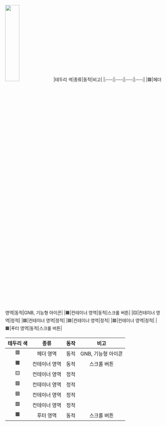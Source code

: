 <img src="https://user-images.githubusercontent.com/115058411/203702348-fb2156fc-b847-4434-9678-a357ce6660df.png" width="30%" height="25%"> |테두리 색|종류|동작|비고|
|:---:|:---:|:---:|:---:|
|:red_square:|헤더 영역|동적|GNB, 기능형 아이콘|
|:orange_square:|컨테이너 영역|동적|스크롤 버튼|
|:yellow_square:|컨테이너 영역|정적|
|:green_square:|컨테이너 영역|정적|
|:blue_square:|컨테이너 영역|정적|
|:purple_square:|컨테이너 영역|정적|
|:brown_square:|푸터 영역|동적|스크롤 버튼|



|테두리 색|종류|동작|비고|
|:---:|:---:|:---:|:---:|
|:red_square:|헤더 영역|동적|GNB, 기능형 아이콘|
|:orange_square:|컨테이너 영역|동적|스크롤 버튼|
|:yellow_square:|컨테이너 영역|정적|
|:green_square:|컨테이너 영역|정적|
|:blue_square:|컨테이너 영역|정적|
|:purple_square:|컨테이너 영역|정적|
|:brown_square:|푸터 영역|동적|스크롤 버튼|




